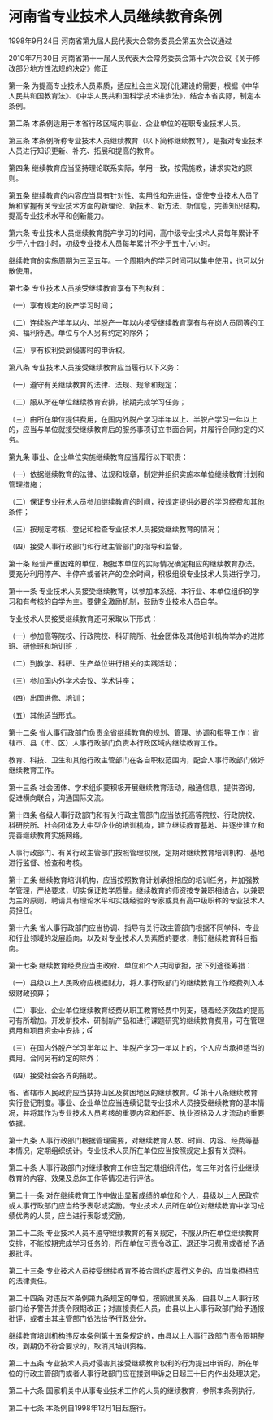 # 河南省专业技术人员继续教育条例

1998年9月24日 河南省第九届人民代表大会常务委员会第五次会议通过

2010年7月30日 河南省第十一届人民代表大会常务委员会第十六次会议《关于修改部分地方性法规的决定》修正

<!-- INFO END -->

第一条 为提高专业技术人员素质，适应社会主义现代化建设的需要，根据《中华人民共和国教育法》、《中华人民共和国科学技术进步法》，结合本省实际，制定本条例。

第二条 本条例适用于本省行政区域内事业、企业单位的在职专业技术人员。

第三条 本条例所称专业技术人员继续教育（以下简称继续教育），是指对专业技术人员进行知识更新、补充、拓展和提高的教育。

第四条 继续教育应当坚持理论联系实际，学用一致，按需施教，讲求实效的原则。

第五条 继续教育的内容应当具有针对性、实用性和先进性，促使专业技术人员了解和掌握有关专业技术方面的新理论、新技术、新方法、新信息，完善知识结构，提高专业技术水平和创新能力。

第六条 专业技术人员继续教育脱产学习的时间，高中级专业技术人员每年累计不少于六十四小时，初级专业技术人员每年累计不少于五十六小时。

继续教育的实施周期为三至五年。一个周期内的学习时间可以集中使用，也可以分散使用。

第七条 专业技术人员接受继续教育享有下列权利：

（一）享有规定的脱产学习时间；

（二）连续脱产半年以内、半脱产一年以内接受继续教育享有与在岗人员同等的工资、福利待遇。单位与个人另有约定的除外；

（三）享有权利受到侵害时的申诉权。

第八条 专业技术人员接受继续教育应当履行以下义务：

（一）遵守有关继续教育的法律、法规、规章和规定；

（二）服从所在单位继续教育安排，按期完成学习任务；

（三）由所在单位提供费用，在国内外脱产学习半年以上、半脱产学习一年以上的，应当与单位就接受继续教育后的服务事项订立书面合同，并履行合同约定的义务。

第九条 事业、企业单位实施继续教育应当履行以下职责：

（一）依据继续教育的法律、法规和规章，制定并组织实施本单位继续教育计划和管理措施；

（二）保证专业技术人员参加继续教育的时间，按规定提供必要的学习经费和其他条件；

（三）按规定考核、登记和检查专业技术人员接受继续教育的情况；

（四）接受人事行政部门和行政主管部门的指导和监督。

第十条 经营严重困难的单位，根据本单位的实际情况确定相应的继续教育办法。要充分利用停产、半停产或者转产的空余时间，积极组织专业技术人员进行学习。

第十一条 专业技术人员接受继续教育，以参加本系统、本行业、本单位组织的学习和有考核的自学为主。要健全激励机制，鼓励专业技术人员自学。

专业技术人员接受继续教育还可采取以下形式：

（一）参加高等院校、行政院校、科研院所、社会团体及其他培训机构举办的进修班、研修班和培训班；

（二）到教学、科研、生产单位进行相关的实践活动；

（三）参加国内外学术会议、学术讲座；

（四）出国进修、培训；

（五）其他适当形式。

第十二条 省人事行政部门负责全省继续教育的规划、管理、协调和指导工作；省辖市、县（市、区）人事行政部门负责本行政区域内继续教育工作。

教育、科技、卫生和其他行政主管部门在各自职权范围内，配合人事行政部门做好继续教育工作。

第十三条 社会团体、学术组织要积极开展继续教育活动，融通信息，提供咨询，促进横向联合，沟通国际交流。

第十四条 各级人事行政部门和有关行政主管部门应当依托高等院校、行政院校、科研院所、社会团体及大中型企业的培训机构，建立继续教育基地、并逐步建立和完善继续教育实施网络。

人事行政部门、有关行政主管部门按照管理权限，定期对继续教育培训机构、基地进行监督、检查和考核。

第十五条 继续教育培训机构，应当按照教育计划承担相应的培训任务，并加强教学管理，严格要求，切实保证教学质量。继续教育的师资按专兼职相结合，以兼职为主的原则，聘请具有理论水平和实践经验的专家或具有高中级职称的专业技术人员担任。

第十六条 省人事行政部门应当协调、指导有关行政主管部门根据不同学科、专业和行业领域的发展趋向，以及对专业技术人员素质的要求，制订继续教育科目指南。

第十七条 继续教育经费应当由政府、单位和个人共同承担，按下列途径筹措：

（一）县级以上人民政府应根据财力，将人事行政部门的继续教育工作经费列入本级财政预算；

（二）事业、企业单位继续教育经费从职工教育经费中列支，随着经济效益的提高可有所增加。开发新技术、研制新产品和进行课题研究的继续教育费用，可在管理费用和项目资金中安排；

（三）在国内外脱产学习半年以上、半脱产学习一年以上的，个人应当承担适当的费用。合同另有约定的除外；

（四）接受社会各界的捐助。

省、省辖市人民政府应当扶持山区及贫困地区的继续教育。 第十八条继续教育实行登记制度。事业、企业单位应当连续记载专业技术人员接受继续教育的基本情况，并将其作为专业技术人员考核的重要内容和任职、执业资格及人才流动的重要依据。

第十九条 人事行政部门根据管理需要，对继续教育人数、时间、内容、经费等基本情况，定期组织统计。专业技术人员所在单位应当按照规定上报有关资料。

第二十条 人事行政部门对继续教育工作应当定期组织评估，每三年对各行业继续教育的内容、效果及总体工作等情况进行评估。

第二十一条 对在继续教育工作中做出显著成绩的单位和个人，县级以上人民政府或人事行政部门应当给予表彰或奖励。专业技术人员所在单位对继续教育中学习成绩优秀的人员，应当进行表彰或奖励。

第二十二条 专业技术人员不遵守继续教育的有关规定，不服从所在单位继续教育安排，不能按期完成学习任务的，所在单位可责令改正、退还学习费用或者给予通报批评。

第二十三条 专业技术人员接受继续教育不按合同约定履行义务的，应当承担相应的法律责任。

第二十四条 对违反本条例第九条规定的单位，按照隶属关系，由县以上人事行政部门给予警告并责令限期改正；对直接责任人员，由县以上人事行政部门给予通报批评，或者由其主管部门依法给予行政处分。

继续教育培训机构违反本条例第十五条规定的，由县以上人事行政部门责令限期整改，到期仍不符合要求的，取消其培训资格。

第二十五条 专业技术人员对侵害其接受继续教育权利的行为提出申诉的，所在单位的行政主管部门或者人事行政部门应在接到申诉之日起三十日内作出处理决定。

第二十六条 国家机关中从事专业技术工作的人员的继续教育，参照本条例执行。

第二十七条 本条例自1998年12月1日起施行。

